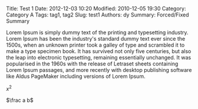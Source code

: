 Title: Test 1
Date: 2012-12-03 10:20
Modified: 2010-12-05 19:30
Category: Category A
Tags: tag1, tag2
Slug: test1
Authors: dy
Summary: Forced/Fixed Summary

Lorem Ipsum is simply dummy text of the printing and typesetting industry. Lorem Ipsum has been the industry's standard dummy text ever since the 1500s, when an unknown printer took a galley of type and scrambled it to make a type specimen book. It has survived not only five centuries, but also the leap into electronic typesetting, remaining essentially unchanged. It was popularised in the 1960s with the release of Letraset sheets containing Lorem Ipsum passages, and more recently with desktop publishing software like Aldus PageMaker including versions of Lorem Ipsum.

$x^2$

$\frac a b$